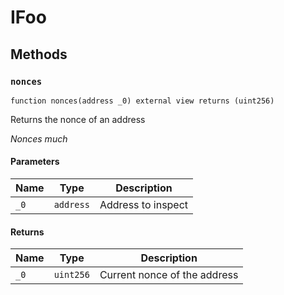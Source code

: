 # IFoo









## Methods

### `nonces`


```solidity
function nonces(address _0) external view returns (uint256)
```

Returns the nonce of an address

*Nonces much*

#### Parameters

| Name | Type | Description |
|---|---|---|
| `_0` | `address` | Address to inspect

#### Returns

| Name | Type | Description |
|---|---|---|
| `_0` | `uint256` | Current nonce of the address




